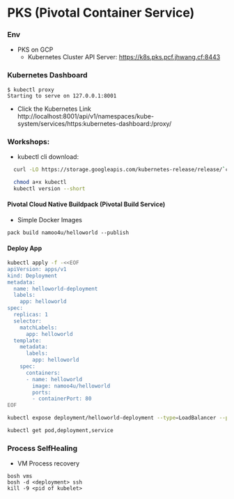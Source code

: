 # PKS (Pivotal Container Service)
### Env
- PKS on GCP
  - Kubernetes Cluster API Server: https://k8s.pks.pcf.jhwang.cf:8443

### Kubernetes Dashboard
```
$ kubectl proxy
Starting to serve on 127.0.0.1:8001
```
- Click the Kubernetes Link http://localhost:8001/api/v1/namespaces/kube-system/services/https:kubernetes-dashboard:/proxy/

### Workshops:
- kubectl cli download: 
```bash
  curl -LO https://storage.googleapis.com/kubernetes-release/release/`curl -s https://storage.googleapis.com/kubernetes-release/release/stable.txt`/bin/linux/amd64/kubectl

  chmod a+x kubectl
  kubectl version --short
```


#### Pivotal Cloud Native Buildpack (Pivotal Build Service)
- Simple Docker Images
```
pack build namoo4u/helloworld --publish
```

#### Deploy App
```bash
kubectl apply -f -<<EOF
apiVersion: apps/v1
kind: Deployment
metadata:
  name: helloworld-deployment
  labels:
    app: helloworld
spec:
  replicas: 1
  selector:
    matchLabels:
      app: helloworld
  template:
    metadata:
      labels:
        app: helloworld
    spec:
      containers:
      - name: helloworld
        image: namoo4u/helloworld
        ports:
        - containerPort: 80
EOF

kubectl expose deployment/helloworld-deployment --type=LoadBalancer --port 8080 

kubectl get pod,deployment,service
```



### Process SelfHealing
- VM Process recovery
```
bosh vms
bosh -d <deployment> ssh
kill -9 <pid of kubelet>
```